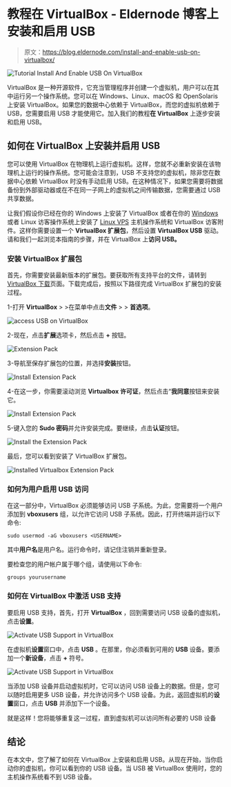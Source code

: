 # 教程在 VirtualBox - Eldernode 博客上安装和启用 USB

> 原文：<https://blog.eldernode.com/install-and-enable-usb-on-virtualbox/>

![Tutorial Install And Enable USB On VirtualBox](img/a6ff2fff5114798a3236fa7651e371c1.png)

VirtualBox 是一种开源软件，它充当管理程序并创建一个虚拟机，用户可以在其中运行另一个操作系统。您可以在 Windows、Linux、macOS 和 OpenSolaris 上安装 VirtualBox。如果您的数据中心依赖于 VirtualBox，而您的虚拟机依赖于 USB，您需要启用 USB 才能使用它。加入我们的教程**在 VirtualBox** 上逐步安装和启用 USB。

## **如何在 VirtualBox 上安装并启用 USB**

您可以使用 VirtualBox 在物理机上运行虚拟机。这样，您就不必重新安装在该物理机上运行的操作系统。您可能会注意到，USB 不支持您的虚拟机，除非您在数据中心依赖 VirtualBox 时没有手动启用 USB。在这种情况下，如果您需要将数据备份到外部驱动器或在不在同一子网上的虚拟机之间传输数据，您需要通过 USB 共享数据。

让我们假设你已经在你的 Windows 上安装了 VirtualBox 或者在你的 [Windows](https://blog.eldernode.com/tag/windows/) 或者 Linux 访客操作系统上安装了 [Linux VPS](https://eldernode.com/linux-vps/) 主机操作系统和 VirtualBox 访客附件。这样你需要设置一个 **VirtualBox 扩展包**，然后设置 **VirtualBox USB** 驱动。请和我们一起浏览本指南的步骤，并在 VirtualBox 上**访问 USB。**

### **安装 VirtualBox 扩展包**

首先，你需要安装最新版本的扩展包。要获取所有支持平台的文件，请转到 [VirtualBox 下载](https://www.virtualbox.org/wiki/Downloads)页面。下载完成后，按照以下路径完成 VirtualBox 扩展包的安装过程。

1-打开 **VirtualBox** > >在菜单中点击**文件** > > **首选项**。

![access USB on VirtualBox](img/6a58bac73cf33a2cedd543375c2ae047.png)

2-现在，点击**扩展**选项卡，然后点击 **+** 按钮。

![Extension Pack](img/58774efa795b13f6bf0ab42f1d62ba32.png)

3-导航至保存扩展包的位置，并选择**安装**按钮。

![Install Extension Pack](img/1db470a9c2ef30135685582ce5263f70.png)

4-在这一步，你需要滚动浏览 **Virtualbox 许可证**，然后点击“**我同意**按钮来安装它。

![Install Extension Pack](img/1be5594f538a5f920e002b9f4c37a112.png)

5-键入您的 **Sudo 密码**并允许安装完成。要继续，点击**认证**按钮。

![Install the Extension Pack](img/1f5a45ec3ac5881e688a2fb8ac86d13f.png)

最后，您可以看到安装了 VirtualBox 扩展包。

![Installed Virtualbox Extension Pack](img/32e902a29d14e12ac1bed73b03b33b97.png)

### **如何为用户启用 USB 访问**

在这一部分中，VirtualBox 必须能够访问 USB 子系统。为此，您需要将一个用户添加到 **vboxusers** 组，以允许它访问 USB 子系统。因此，打开终端并运行以下命令:

```
sudo usermod -aG vboxusers <USERNAME>
```

其中**用户名**是用户名。运行命令时，请记住注销并重新登录。

要检查您的用户帐户属于哪个组，请使用以下命令:

```
groups yourusername
```

### **如何在 VirtualBox** 中激活 USB 支持

要启用 USB 支持，首先，打开 **VirtualBox** ，回到需要访问 USB 设备的虚拟机，点击**设置**。

![Activate USB Support in VirtualBox](img/f244add3a00623781dc0727b7f04de25.png)

在虚拟机**设置**窗口中，点击 **USB** 。在那里，你必须看到可用的 **USB** 设备。要添加一个**新设备**，点击 **+** 符号。

![Activate USB Support in VirtualBox](img/5a71856fecb78e6be66c1ec0db6e9781.png)

当添加 USB 设备并启动虚拟机时，它可以访问 USB 设备上的数据。但是，您可以随时启用更多 USB 设备，并允许访问多个 USB 设备。为此，返回虚拟机的**设置**窗口，点击 **USB** 并添加下一个设备。

就是这样！您将能够重复这一过程，直到虚拟机可以访问所有必要的 USB 设备

## 结论

在本文中，您了解了如何在 VirtualBox 上安装和启用 USB。从现在开始，当你启动你的虚拟机，你可以看到你的 USB 设备。当 USB 被 VirtualBox 使用时，您的主机操作系统看不到 USB 设备。